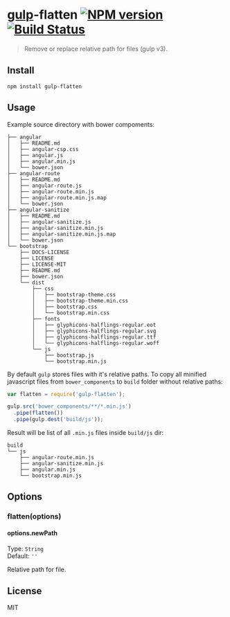 # [gulp](http://gulpjs.com)-flatten [![NPM version](https://badge.fury.io/js/gulp-flatten.png)](http://badge.fury.io/js/gulp-flatten) [![Build Status](https://travis-ci.org/armed/gulp-flatten.png?branch=master)](https://travis-ci.org/armed/gulp-flatten)

>Remove or replace relative path for files (gulp v3).

## Install

```
npm install gulp-flatten
```

## Usage

Example source directory with bower compoments:
```
├── angular
│   ├── README.md
│   ├── angular-csp.css
│   ├── angular.js
│   ├── angular.min.js
│   └── bower.json
├── angular-route
│   ├── README.md
│   ├── angular-route.js
│   ├── angular-route.min.js
│   ├── angular-route.min.js.map
│   └── bower.json
├── angular-sanitize
│   ├── README.md
│   ├── angular-sanitize.js
│   ├── angular-sanitize.min.js
│   ├── angular-sanitize.min.js.map
│   └── bower.json
└── bootstrap
    ├── DOCS-LICENSE
    ├── LICENSE
    ├── LICENSE-MIT
    ├── README.md
    ├── bower.json
    └── dist
        ├── css
        │   ├── bootstrap-theme.css
        │   ├── bootstrap-theme.min.css
        │   ├── bootstrap.css
        │   └── bootstrap.min.css
        ├── fonts
        │   ├── glyphicons-halflings-regular.eot
        │   ├── glyphicons-halflings-regular.svg
        │   ├── glyphicons-halflings-regular.ttf
        │   └── glyphicons-halflings-regular.woff
        └── js
            ├── bootstrap.js
            └── bootstrap.min.js
```

By default `gulp` stores files with it's relative paths. To copy all minified javascript files from `bower_components` to `build` folder without relative paths:
```js
var flatten = require('gulp-flatten');

gulp.src('bower_components/**/*.min.js')
  .pipe(flatten())
  .pipe(gulp.dest('build/js'));
```

Result will be list of all `.min.js` files inside `build/js` dir:
```
build
└── js
    ├── angular-route.min.js
    ├── angular-sanitize.min.js
    ├── angular.min.js
    └── bootstrap.min.js
```

## Options

### flatten(options)

#### options.newPath

Type: `String`  
Default: `''`

Relative path for file.


## License

MIT
